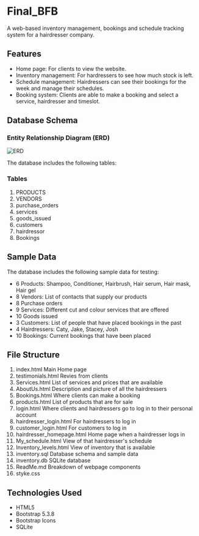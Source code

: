 # Final_BFB
A web-based inventory management, bookings and schedule tracking system for a hairdresser company.
## Features
- Home page: For clients to view the website.  
- Inventory management: For hardressers to see how much stock is left.
- Schedule management: Hairdressers can see their bookings for the week and manage their schedules.
- Booking system: Clients are able to make a booking and select a service, hairdresser and timeslot.

## Database Schema
### Entity Relationship Diagram (ERD)
![ERD](images/ERD.png)

The database includes the following tables:
### Tables
1. PRODUCTS
2. VENDORS
3. purchase_orders
4. services
5. goods_issued
6. customers
7. hairdressor
8. Bookings
   
## Sample Data
The database includes the following sample data for testing:

- 6 Products: Shampoo, Conditioner, Hairbrush, Hair serum, Hair mask, Hair gel
- 8 Vendors: List of contacts that supply our products
- 8 Purchase orders
- 9 Services: Different cut and colour services that are offered
- 10 Goods issued
- 3 Customers: List of people that have placed bookings in the past
- 4 Hairdressers: Caty, Jake, Stacey, Josh
- 10 Bookings: Current bookings that have been placed
  

## File Structure
1. index.html                        Main Home page
2. testimonials.html                 Revies from clients
3. Services.html                     List of services and prices that are available
4. AboutUs.html                      Description and picture of all the hairdressers
5. Bookings.html                     Where clients can make a booking
6. products.html                     List of products that are for sale
7. login.html                        Where clients and hairdressers go to log in to their personal account
8. hairdresser_login.html           For hairdressers to log in
9. customer_login.html              For customers to log in
10. hairdresser_homepage.html       Home page when a hairdresser logs in
11. My_schedule.html                View of that hairdresser's schedule
12. Inventory_levels.html           View of inventory that is available
13. inventory.sql                   Database schema and sample data
14. inventory.db                    SQLite database
15. ReadMe.md                       Breakdown of webpage components
16. styke.css

## Technologies Used
- HTML5
- Bootstrap 5.3.8
- Bootstrap Icons
- SQLite
